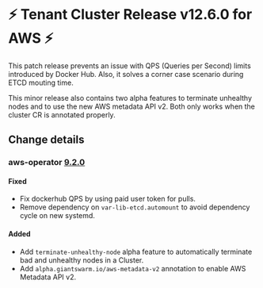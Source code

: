 # :zap: Tenant Cluster Release v12.6.0 for AWS :zap:

This patch release prevents an issue with QPS (Queries per Second) limits introduced by Docker Hub. Also, it solves a corner case scenario during ETCD mouting time.

This minor release also contains two alpha features to terminate unhealthy nodes and to use the new AWS metadata API v2. Both only works when the cluster CR is annotated properly.

## Change details

### aws-operator [9.2.0](https://github.com/giantswarm/aws-operator/releases/tag/v9.2.0)

#### Fixed

- Fix dockerhub QPS by using paid user token for pulls.
- Remove dependency on `var-lib-etcd.automount` to avoid dependency cycle on
  new systemd.

#### Added

- Add `terminate-unhealthy-node` alpha feature to automatically terminate bad and
  unhealthy nodes in a Cluster.
- Add `alpha.giantswarm.io/aws-metadata-v2` annotation to enable AWS Metadata API v2.

